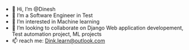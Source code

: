 - 👋 Hi, I’m @Dinesh
- 🤖 I’m a Software Engineer in Test 
- 👀 I’m interested in Machine learning
- 💞️ I’m looking to collaborate on Django Web application developement, Test automation project, ML projects
- 📫 reach me: Dink.learn@outlook.com 

<!---
DineshAtom/DineshAtom is a ✨ special ✨ repository because its `README.md` (this file) appears on your GitHub profile.
You can click the Preview link to take a look at your changes.
--->

